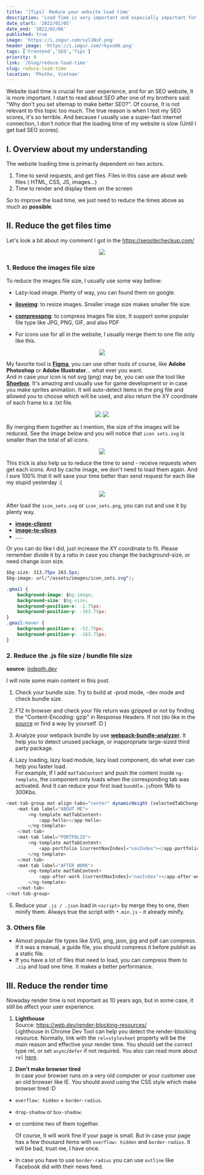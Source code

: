```yaml
---
title: '[Tips]　Reduce your website load time'
description: 'Load Time is very important and especially important for SEO websites. These are some notes of mine when improving the load time of my website to get better SEO scores.'
date_start: '2022/02/05'
date_end: '2022/02/06'
published: true
image: 'https://i.imgur.com/syl1NsF.png'
header_image: 'https://i.imgur.com/rkyvoO6.png'
tags: ['Frontend','SEO','Tips']
priority: 0
link: '/blog/reduce-load-time'
slug: reduce-load-time
location: 'Phutho, Vietnam'
---
```


Website load time is crucial for user experience, and for an SEO website, It is more important.
I start to read about SEO after one of my brothers said: "Why don't you set sitemap to make better SEO?". Of course, It is not relevant to this topic too much. The true reason is when I test my SEO scores, it's so terrible. And because I usually use a super-fast internet connection, I don't notice that the loading time of my website is slow (Until I get bad SEO scores).

## I. Overview about my understanding

The website loading time is primarily dependent on two actors.

1. Time to send requests, and get files. Files in this case are about web files ( HTML, CSS, JS, images...)
2. Time to render and display them on the screen

So to improve the load time, we just need to reduce the times above as much as **possible**.

## II. Reduce the get files time

Let's look a bit about my comment I got in the https://seositecheckup.com/

<p align="center" width="100%">
    <img src="https://i.imgur.com/2uH0RqE.png"/>
</p>

### 1. Reduce the images file size

To reduce the images file size, I usually use some way bellow:

* Lazy-load image. Plenty of way, you can found them on google.

* [**iloveimg**][2]: to resize images. Smaller image size makes smaller file size.

* [**compresspng**][1]: to compress images file size, It support some popular file type like JPG, PNG, GIF, and also PDF

* For icons use for all in the website, I usually merge them to one file only like this.

<p align="center" width="100%">
    <img src="https://i.imgur.com/DRgt33T.png"/>
</p>

My favorite tool is [**Figma**][3], you can use other tools of course, like **Adobe Photoshop** or **Adobe Illustrator**... what ever you want.  
And in case your icon is not svg (png) may be, you can use the tool like [**Shoebox**][4]. It's amazing and usually use for game development or in case you make sprites animation. It will auto-detect items in the png file and allowed you to choose which will be used, and also return the XY coordinate of each frame to a .txt file.

<p align="center" width="100%">
    <img src="https://i.imgur.com/pDBri6d.jpg"/>
    <img src="https://i.imgur.com/MBSqkH9.jpg"/>
</p>

By merging them together as I mention, the size of the images will be reduced. See the image below and you will notice that `icon sets.svg` is smaller than the total of all icons.
<p align="center" width="100%">
    <img src="https://i.imgur.com/DIZDlNS.png"/>
</p>

This trick is also help us to reduce the time to send - receive requests when get each icons. And by cache image, we don't need to load them again. And I sure 100% that It will save your time better than send request for each like my stupid yesterday :(

<p align="center" width="100%">
    <img src="https://i.imgur.com/Dk3xkwF.png"/>
</p>

After load the `icon_sets.svg` or `icon_sets.png`, you can cut and use it by plenty way.
- [**image-clipper**][5]
- [**image-to-slices**][6]
- .....

Or you can do like I did, just increase the XY coordinate to fit. Please remember divide it by a ratio in case you change the background-size, or need change icon size.

```css
$bg-size: 313.75px 263.5px;
$bg-image: url("/assets/images/icon_sets.svg");

.gmail {
    background-image: $bg-image;
    background-size: $bg-size;
    background-position-x: -2.75px;
    background-position-y: -163.75px;
}
.gmail:hover {
    background-position-x: -52.75px;
    background-position-y: -163.75px;
}
```

### 2. Reduce the .js file size / bundle file size

**source**: [indepth.dev][7]

I will note some main content in this post.

1. Check your bundle size. Try to build at -prod mode, -dev mode and check bundle size.

2. F12 in browser and check your file return was gzipped or not by finding the "Content-Encoding: gzip" in Response Headers. If not (do like in the [source][7] or find a way by yourself :D )

3. Analyze your webpack bundle by use [**webpack-bundle-analyzer**][8]. It help you to detect unused package, or inappropriate large-sized third party package.

4. Lazy loading, lazy load module, lazy load component, do what ever can help you faster load.  
For example, If I add `matTabContent` and push the content inside `ng-template`, the component only loads when the corresponding tab was activated. And It can reduce your first load `bunddle.js`from 1Mb to 300Kbs.

```typescript
<mat-tab-group mat-align-tabs="center" dynamicHeight (selectedTabChange)="tabChanged($event)" [selectedIndex]="defaultSelect" id="mainTab">
    <mat-tab label="ABOUT ME">
        <ng-template matTabContent>
            <app-hello></app-hello>
        </ng-template>
    </mat-tab>
    <mat-tab label="PORTFOLIO">
        <ng-template matTabContent>
            <app-portfolio [currentNavIndex]="navIndex"></app-portfolio>
        </ng-template>
    </mat-tab>
    <mat-tab label="AFTER WORK">
        <ng-template matTabContent>
            <app-after-work [currentNavIndex]="navIndex"></app-after-work>
        </ng-template>
    </mat-tab>
</mat-tab-group>
```

5. Reduce your `.js / .json` load in `<script>` by merge they to one, then minify them. Always true the script with `*.min.js` - it already minify.

### 3. Others file

* Almost popular file types like SVG, png, json, jpg and pdf can compress. If it was a manual, a guide file, you should compress it before publish as a static file.
* If you have a lot of files that need to load, you can compress them to `.zip` and load one time. It makes a better performance.

## III. Reduce the render time

Nowaday render time is not important as 10 years ago, but in some case, it still be affect your user experience.

1. **Lighthouse**  
Source: https://web.dev/render-blocking-resources/  
Lighthouse in Chrome Dev Tool can help you detect the render-blocking resource. Normally, link with the `rel=stylesheet` property will be the main reason and effective your render time. You should set the correct type rel, or set `async`/`defer` if not required.
You also can read more about `rel` [here][9].

2. **Don't make browser tired**  
In case your browser runs on a very old computer or your customer use an old browser like IE. You should avoid using the CSS style which make browser tired :D 

- `overflow: hidden` + `border-radius`.
- `drop-shadow` or `box-shadow`.
- or combine two of them together.

    Of course, It will work fine if your page is small. But in case your page has a few thousand items with `overflow: hidden` and `border-radius`. It will be bad, trust me, I have once.

- In case you have to use `border-radius` you can use `outline` like Facebook did with their news feed.

[1]: https://compresspng.com/
[2]: https://www.iloveimg.com/resize-image
[3]: https://www.figma.com
[4]: https://renderhjs.net/shoebox/
[5]: https://github.com/superRaytin/image-clipper
[6]: https://www.npmjs.com/package/image-to-slices
[7]: https://indepth.dev/posts/1217/how-to-reuse-common-layouts-in-angular-using-router
[8]: https://www.npmjs.com/package/webpack-bundle-analyzer
[9]: https://www.w3schools.com/tags/att_link_rel.asp